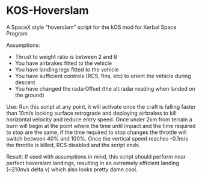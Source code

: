 # KOS-Hoverslam
A SpaceX style "hoverslam" script for the kOS mod for Kerbal Space Program

Assumptions: 
* Thrust to weight ratio is between 2 and 8
* You have airbrakes fitted to the vehicle
* You have landing legs fitted to the vehicle
* You have sufficient controls (RCS, fins, etc) to orient the vehicle during descent
* You have changed the radarOffset (the alt:radar reading when landed on the ground)

Use:
Run this script at any point, it will activate once the craft is falling faster than 10m/s
locking surface retrograde and deploying airbrakes to kill horizontal velocity and reduce entry speed.
Once under 2km from terrain a burn will begin at the point where the time until impact and the time
required to stop are the same, if the time required to stop changes the throttle will switch between 40% and 100%.
Once the vertical speed reaches -0.1m/s the throttle is killed, RCS disabled and the script ends.

Result:
If used with assumptions in mind, this script should perform near perfect hoverslam landings, resulting
in an extremely efficient landing (~210m/s delta v) which also looks pretty damn cool.
